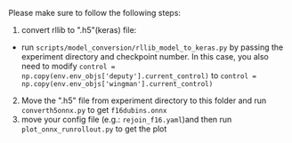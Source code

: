 Please make sure to follow the following steps:
1. convert rllib to ".h5"(keras) file:
- run `scripts/model_conversion/rllib_model_to_keras.py` by passing the experiment directory and checkpoint number. In this case, you also need to modify `control = np.copy(env.env_objs['deputy'].current_control)` to `control = np.copy(env.env_objs['wingman'].current_control)` 
2. Move the ".h5" file from experiment directory to this folder and run `converth5onnx.py` to get `f16dubins.onnx`
3. move your config file (e.g.: `rejoin_f16.yaml`)and then run `plot_onnx_runrollout.py` to get the plot